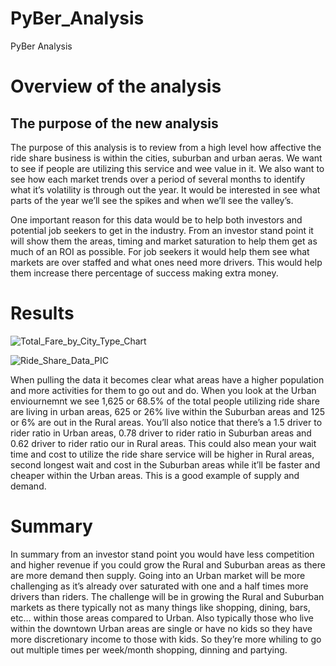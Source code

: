 # PyBer_Analysis
PyBer Analysis

# Overview of the analysis
## The purpose of the new analysis

The purpose of this analysis is to review from a high level how affective the ride share business is within the cities, suburban and urban aeras. We want to see if people are utilizing this service and wee value in it. We also want to see how each market trends over a period of several months to identify what it’s volatility is through out the year. It would be interested in see what parts of the year we’ll see the spikes and when we’ll see the valley’s. 

One important reason for this data would be to help both investors and potential job seekers to get in the industry. From an investor stand point it will show them the areas, timing and market saturation to help them get as much of an ROI as possible. For job seekers it would help them see what markets are over staffed and what ones need more drivers. This would help them increase there percentage of success making extra money.


# Results
![Total_Fare_by_City_Type_Chart](https://user-images.githubusercontent.com/101777677/166172013-d74f9cee-5b1c-4c9b-b538-c8d505ed1066.JPG)

![Ride_Share_Data_PIC](https://user-images.githubusercontent.com/101777677/166172026-08811823-f707-43f0-a785-3cc96e188160.JPG)

When pulling the data it becomes clear what areas have a higher population and more activities for them to go out and do. When you look at the Urban enviournemnt we see 1,625 or 68.5% of the total people utilizing ride share are living in urban areas, 625 or 26% live within the Suburban areas and 125 or 6% are out in the Rural areas. You’ll also notice that there’s a 1.5 driver to rider ratio in Urban areas, 0.78 driver to rider ratio in Suburban areas and 0.62 driver to rider ratio our in Rural areas. This could also mean your wait time and cost to utilize the ride share service will be higher in Rural areas, second longest wait and cost in the Suburban areas while it’ll be faster and cheaper within the Urban areas. This is a good example of supply and demand. 

# Summary

In summary from an investor stand point you would have less competition and higher revenue if you could grow the Rural and Suburban areas as there are more demand then supply. Going into an Urban market will be more challenging as it’s already over saturated with one and a half times more drivers than riders. The challenge will be in growing the Rural and Suburban markets as there typically not as many things like shopping, dining, bars, etc… within those areas compared to Urban. Also typically those who live within the downtown Urban areas are single or have no kids so they have more discretionary  income to those with kids. So they’re more whiling to go out multiple times per week/month shopping, dinning and partying.
